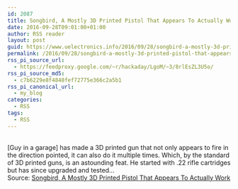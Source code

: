 ```yaml
---
id: 2087
title: Songbird, A Mostly 3D Printed Pistol That Appears To Actually Work
date: 2016-09-28T09:01:00+01:00
author: RSS reader
layout: post
guid: https://www.uelectronics.info/2016/09/28/songbird-a-mostly-3d-printed-pistol-that-appears-to-actually-work/
permalink: /2016/09/28/songbird-a-mostly-3d-printed-pistol-that-appears-to-actually-work/
rss_pi_source_url:
  - https://feedproxy.google.com/~r/hackaday/LgoM/~3/8rlEsZL3U5o/
rss_pi_source_md5:
  - c7b6229e8f4848fef72775e366c2a5b1
rss_pi_canonical_url:
  - my_blog
categories:
  - RSS
tags:
  - RSS
---
```

&#013;  
[Guy in a garage] has made a 3D printed gun that not only appears to fire in the direction pointed, it can also do it multiple times. Which, by the standard of 3D printed guns, is an astounding feat. He started with .22 rifle cartridges but has since upgraded and tested…&#013;  
Source: <a href="https://feedproxy.google.com/~r/hackaday/LgoM/~3/8rlEsZL3U5o/" target="_blank">Songbird, A Mostly 3D Printed Pistol That Appears To Actually Work</a>